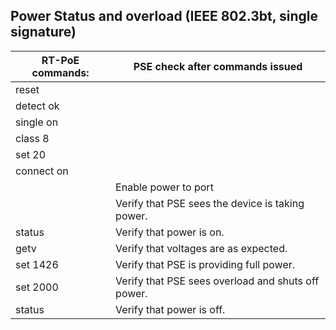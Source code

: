 Power Status and overload (IEEE 802.3bt, single signature) 
-----------------------------------------------------------

| **RT-PoE commands:**                           | **PSE check after commands issued**                                  |
|------------------------------------------------|----------------------------------------------------------------------|
| reset                                          |                                                                      |
| detect ok                                      |                                                                      |
| single on                                      |                                                                      |
| class 8                                        |                                                                      |
| set 20                                         |                                                                      |
| connect on                                     |                                                                      |
|                                                | Enable power to port                                                 |
|                                                | Verify that PSE sees the device is taking power.                     |
| status                                         | Verify that power is on.                                             |
| getv                                           | Verify that voltages are as expected.                                |
| set 1426                                       | Verify that PSE is providing full power.                             |
| set 2000                                       | Verify that PSE sees overload and shuts off power.                   |
| status                                         | Verify that power is off.                                            |
